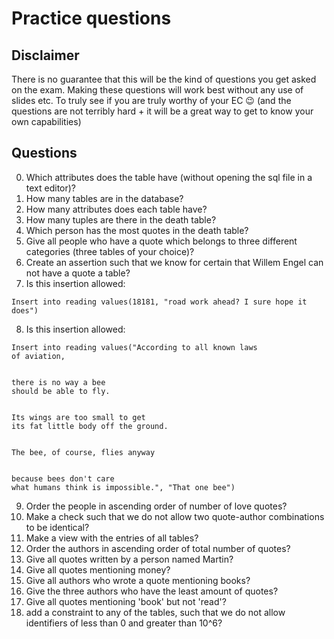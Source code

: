 # Practice questions

## Disclaimer 
There is no guarantee that this will be the kind of questions you get asked on the exam. 
Making these questions will work best without any use of slides etc. To truly see if you are truly worthy of your EC 😉 (and the questions are not terribly hard + it will be a great way to get to know your own capabilities)

## Questions 

0. Which attributes does the table have (without opening the sql file in a text editor)?
1. How many tables are in the database? 
2. How many attributes does each table have?
3. How many tuples are there in the death table?
4. Which person has the most quotes in the death table?
5. Give all people who have a quote which belongs to three different categories (three tables of your choice)?
6. Create an assertion such that we know for certain that Willem Engel can not have a quote a table?
7. Is this insertion allowed: 

```sqlite
Insert into reading values(18181, "road work ahead? I sure hope it does")
``` 
8. Is this insertion allowed:
```
Insert into reading values("According to all known laws
of aviation,

  
there is no way a bee
should be able to fly.

  
Its wings are too small to get
its fat little body off the ground.

  
The bee, of course, flies anyway

  
because bees don't care
what humans think is impossible.", "That one bee")
```
9. Order the people in ascending order of number of love quotes?
10. Make a check such that we do not allow two quote-author combinations to be identical?
11. Make a view with the entries of all tables?
12. Order the authors in ascending order of total number of quotes?
13. Give all quotes written by a person named Martin?
14. Give all quotes mentioning money?
15. Give all authors who wrote a quote mentioning books?
16. Give the three authors who have the least amount of quotes?
17. Give all quotes mentioning 'book' but not 'read'?
18. add a constraint to any of the tables, such that we do not allow identifiers of less than 0 and greater than 10^6?




